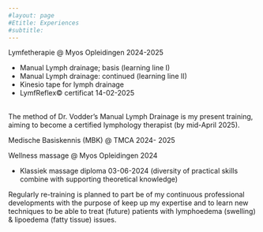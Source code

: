 ```yaml
---
#layout: page
#Etitle: Experiences 
#subtitle: 
---
```



Lymfetherapie @ Myos Opleidingen 2024-2025
+ Manual Lymph drainage; basis (learning line I) 
+ Manual Lymph drainage: continued (learning line II)
+ Kinesio tape for lymph drainage
+ LymfReflex© certificat 14-02-2025
<br>
  The method of Dr. Vodder’s Manual Lymph Drainage is my present training, aiming to become a certified lymphology therapist (by mid-April 2025). 
<br>

Medische Basiskennis (MBK) @ TMCA 2024- 2025
<br>

Wellness massage @ Myos Opleidingen 2024
+ Klassiek massage diploma 03-06-2024 
  (diversity of practical skills combine with supporting theoretical knowledge)


Regularly re-training is planned to part be of my continuous professional developments with the purpose of keep up my expertise and to learn new techniques to be able to treat (future) patients with lymphoedema (swelling) & lipoedema (fatty tissue) issues. 

